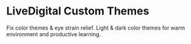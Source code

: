 # LiveDigital Custom Themes
Fix color themes &amp; eye strain relief. Light &amp; dark color themes for warm environment and productive learning.
